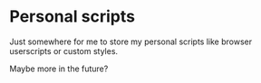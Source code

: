 # Personal scripts

Just somewhere for me to store my personal scripts like browser userscripts or custom styles.

Maybe more in the future?
